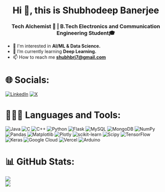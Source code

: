 <h1 align="center">Hi 👋, this is Shubhodeep Banerjee</h1>
<h3 align="center">Tech Alchemist 🚀 | B.Tech Electronics and Communication Engineering Student🎓</h3>

- 👀 I'm interested in **AI/ML & Data Science.**
- 🌱 I’m currently learning **Deep Learning.**
- 📫 How to reach me **shubhbrj7@gmail.com**
  
# 🌐 Socials:
[![LinkedIn](https://img.shields.io/badge/LinkedIn-%230077B5.svg?logo=linkedin&logoColor=white)](https://www.linkedin.com/in/shubhodeep-banerjee07) [![X](https://img.shields.io/badge/X-black.svg?logo=X&logoColor=white)](https://x.com/@SHUBHODEEP07) 

# 👨🏻‍💻 Languages and Tools:
![Java](https://img.shields.io/badge/java-%23ED8B00.svg?style=for-the-badge&logo=openjdk&logoColor=white) ![C](https://img.shields.io/badge/c-%2300599C.svg?style=for-the-badge&logo=c&logoColor=white) ![C++](https://img.shields.io/badge/c++-%2300599C.svg?style=for-the-badge&logo=c%2B%2B&logoColor=white) ![Python](https://img.shields.io/badge/python-3670A0?style=for-the-badge&logo=python&logoColor=ffdd54) ![Flask](https://img.shields.io/badge/flask-%23000.svg?style=for-the-badge&logo=flask&logoColor=white) ![MySQL](https://img.shields.io/badge/mysql-4479A1.svg?style=for-the-badge&logo=mysql&logoColor=white) ![MongoDB](https://img.shields.io/badge/MongoDB-%234ea94b.svg?style=for-the-badge&logo=mongodb&logoColor=white) ![NumPy](https://img.shields.io/badge/numpy-%23013243.svg?style=for-the-badge&logo=numpy&logoColor=white) ![Pandas](https://img.shields.io/badge/pandas-%23150458.svg?style=for-the-badge&logo=pandas&logoColor=white) ![Matplotlib](https://img.shields.io/badge/Matplotlib-%23ffffff.svg?style=for-the-badge&logo=Matplotlib&logoColor=black) ![Plotly](https://img.shields.io/badge/Plotly-%233F4F75.svg?style=for-the-badge&logo=plotly&logoColor=white) ![scikit-learn](https://img.shields.io/badge/scikit--learn-%23F7931E.svg?style=for-the-badge&logo=scikit-learn&logoColor=white) ![Scipy](https://img.shields.io/badge/SciPy-%230C55A5.svg?style=for-the-badge&logo=scipy&logoColor=%white) ![TensorFlow](https://img.shields.io/badge/TensorFlow-%23FF6F00.svg?style=for-the-badge&logo=TensorFlow&logoColor=white) ![Keras](https://img.shields.io/badge/Keras-%23D00000.svg?style=for-the-badge&logo=Keras&logoColor=white) ![Google Cloud](https://img.shields.io/badge/GoogleCloud-%234285F4.svg?style=for-the-badge&logo=google-cloud&logoColor=white) ![Vercel](https://img.shields.io/badge/vercel-%23000000.svg?style=for-the-badge&logo=vercel&logoColor=white) ![Arduino](https://img.shields.io/badge/-Arduino-00979D?style=for-the-badge&logo=Arduino&logoColor=white)

# 📊 GitHub Stats:
 
![](https://github-readme-streak-stats.herokuapp.com/?user=shubho7&theme=vision-friendly-dark&hide_border=false)<br>
![](https://github-readme-stats.vercel.app/api/top-langs/?username=shubho7&theme=vision-friendly-dark&hide_border=false&include_all_commits=true&count_private=true&layout=compact)</br>
<!---
Shubho7/Shubho7 is a ✨ special ✨ repository because its `README.md` (this file) appears on your GitHub profile.
You can click the Preview link to take a look at your changes.  
--->
